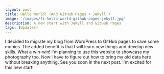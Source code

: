 ```yaml
---
layout: post
title: Hello World! (And GitHub Pages + Jekyll!)
image: '/images/fi-hello-world-github-pages-jekyll.jpg'
description: A new start with Jekyll and GitHub Pages
tags: [Updates]
---
```


I decided to migrate my blog from WordPress to GitHub pages to save some monies. The added benefit is that I will learn new things and develop new skills. What a win-win! I'm planning to use this website to showcase my photography too. Now I have to figure out how to bring my old data here without breaking anything. See you soon in the next post. I'm excited for this new start!

